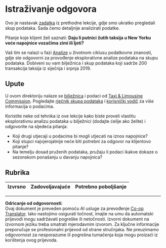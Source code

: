<!--
CO_OP_TRANSLATOR_METADATA:
{
  "original_hash": "fcc7547171f4530f159676dd73ed772e",
  "translation_date": "2025-08-30T18:25:13+00:00",
  "source_file": "4-Data-Science-Lifecycle/15-analyzing/assignment.md",
  "language_code": "hr"
}
-->
# Istraživanje odgovora

Ovo je nastavak [zadatka](../14-Introduction/assignment.md) iz prethodne lekcije, gdje smo ukratko pregledali skup podataka. Sada ćemo detaljnije analizirati podatke.

Pitanje koje klijent želi saznati: **Daju li putnici žutih taksija u New Yorku veće napojnice vozačima zimi ili ljeti?**

Vaš tim se nalazi u fazi [Analize](README.md) u životnom ciklusu podatkovne znanosti, gdje ste odgovorni za provođenje eksplorativne analize podataka na skupu podataka. Dobiveni su vam bilježnica i skup podataka koji sadrže 200 transakcija taksija iz siječnja i srpnja 2019.

## Upute

U ovom direktoriju nalaze se [bilježnica](assignment.ipynb) i podaci od [Taxi & Limousine Commission](https://docs.microsoft.com/en-us/azure/open-datasets/dataset-taxi-yellow?tabs=azureml-opendatasets). Pogledajte [rječnik skupa podataka](https://www1.nyc.gov/assets/tlc/downloads/pdf/data_dictionary_trip_records_yellow.pdf) i [korisnički vodič](https://www1.nyc.gov/assets/tlc/downloads/pdf/trip_record_user_guide.pdf) za više informacija o podacima.

Koristite neke od tehnika iz ove lekcije kako biste proveli vlastitu eksplorativnu analizu podataka u bilježnici (dodajte ćelije ako želite) i odgovorite na sljedeća pitanja:

- Koji drugi utjecaji u podacima bi mogli utjecati na iznos napojnice?
- Koji stupci najvjerojatnije neće biti potrebni za odgovor na klijentovo pitanje?
- Na temelju dosad pruženih podataka, pružaju li podaci ikakve dokaze o sezonskom ponašanju u davanju napojnica?

## Rubrika

Izvrsno | Zadovoljavajuće | Potrebno poboljšanje
--- | --- | ---

---

**Odricanje od odgovornosti**:  
Ovaj dokument je preveden pomoću AI usluge za prevođenje [Co-op Translator](https://github.com/Azure/co-op-translator). Iako nastojimo osigurati točnost, imajte na umu da automatski prijevodi mogu sadržavati pogreške ili netočnosti. Izvorni dokument na izvornom jeziku treba smatrati mjerodavnim izvorom. Za ključne informacije preporučuje se profesionalni prijevod od strane stručnjaka. Ne preuzimamo odgovornost za nesporazume ili pogrešna tumačenja koja mogu proizaći iz korištenja ovog prijevoda.